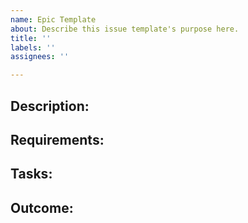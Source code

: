 ```yaml
---
name: Epic Template
about: Describe this issue template's purpose here.
title: ''
labels: ''
assignees: ''

---
```


## Description:

## Requirements:

## Tasks:

## Outcome:

